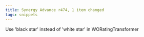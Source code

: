 ```yaml
---
title: Synergy Advance r474, 1 item changed
tags: snippets
---
```


Use 'black star' instead of 'white star' in WORatingTransformer
